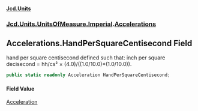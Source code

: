 #### [Jcd.Units](index 'index')
### [Jcd.Units.UnitsOfMeasure.Imperial](Jcd.Units.UnitsOfMeasure.Imperial 'Jcd.Units.UnitsOfMeasure.Imperial').[Accelerations](Accelerations 'Jcd.Units.UnitsOfMeasure.Imperial.Accelerations')

## Accelerations.HandPerSquareCentisecond Field

hand per square centisecond defined such that: inch per square decisecond = hh/cs² × (4.0)/((1.0/10.0)*(1.0/10.0)).

```csharp
public static readonly Acceleration HandPerSquareCentisecond;
```

#### Field Value
[Acceleration](Acceleration 'Jcd.Units.UnitTypes.Acceleration')